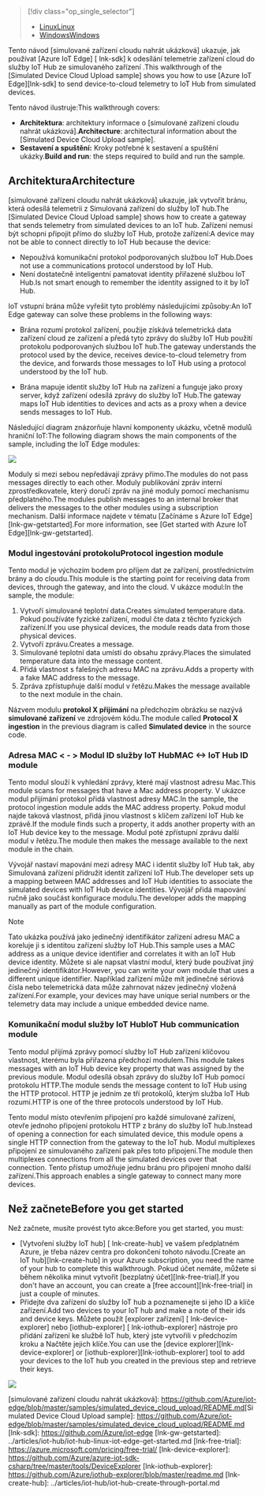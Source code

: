 > [!div class="op_single_selector"]
> * [<span data-ttu-id="40a48-101">Linux</span><span class="sxs-lookup"><span data-stu-id="40a48-101">Linux</span></span>](../articles/iot-hub/iot-hub-linux-iot-edge-simulated-device.md)
> * [<span data-ttu-id="40a48-102">Windows</span><span class="sxs-lookup"><span data-stu-id="40a48-102">Windows</span></span>](../articles/iot-hub/iot-hub-windows-iot-edge-simulated-device.md)

<span data-ttu-id="40a48-103">Tento návod [simulované zařízení cloudu nahrát ukázková] ukazuje, jak používat [Azure IoT Edge] [ lnk-sdk] k odesílání telemetrie zařízení cloud do služby IoT Hub ze simulovaného zařízení .</span><span class="sxs-lookup"><span data-stu-id="40a48-103">This walkthrough of the [Simulated Device Cloud Upload sample] shows you how to use [Azure IoT Edge][lnk-sdk] to send device-to-cloud telemetry to IoT Hub from simulated devices.</span></span>

<span data-ttu-id="40a48-104">Tento návod ilustruje:</span><span class="sxs-lookup"><span data-stu-id="40a48-104">This walkthrough covers:</span></span>

* <span data-ttu-id="40a48-105">**Architektura**: architektury informace o [simulované zařízení cloudu nahrát ukázková].</span><span class="sxs-lookup"><span data-stu-id="40a48-105">**Architecture**: architectural information about the [Simulated Device Cloud Upload sample].</span></span>
* <span data-ttu-id="40a48-106">**Sestavení a spuštění:** Kroky potřebné k sestavení a spuštění ukázky.</span><span class="sxs-lookup"><span data-stu-id="40a48-106">**Build and run**: the steps required to build and run the sample.</span></span>

## <a name="architecture"></a><span data-ttu-id="40a48-107">Architektura</span><span class="sxs-lookup"><span data-stu-id="40a48-107">Architecture</span></span>

<span data-ttu-id="40a48-108">[simulované zařízení cloudu nahrát ukázková] ukazuje, jak vytvořit bránu, která odesílá telemetrii z Simulovaná zařízení do služby IoT hub.</span><span class="sxs-lookup"><span data-stu-id="40a48-108">The [Simulated Device Cloud Upload sample] shows how to create a gateway that sends telemetry from simulated devices to an IoT hub.</span></span> <span data-ttu-id="40a48-109">Zařízení nemusí být schopni připojit přímo do služby IoT Hub, protože zařízení:</span><span class="sxs-lookup"><span data-stu-id="40a48-109">A device may not be able to connect directly to IoT Hub because the device:</span></span>

* <span data-ttu-id="40a48-110">Nepoužívá komunikační protokol podporovaných službou IoT Hub.</span><span class="sxs-lookup"><span data-stu-id="40a48-110">Does not use a communications protocol understood by IoT Hub.</span></span>
* <span data-ttu-id="40a48-111">Není dostatečně inteligentní pamatovat identity přiřazené službou IoT Hub.</span><span class="sxs-lookup"><span data-stu-id="40a48-111">Is not smart enough to remember the identity assigned to it by IoT Hub.</span></span>

<span data-ttu-id="40a48-112">IoT vstupní brána může vyřešit tyto problémy následujícími způsoby:</span><span class="sxs-lookup"><span data-stu-id="40a48-112">An IoT Edge gateway can solve these problems in the following ways:</span></span>

* <span data-ttu-id="40a48-113">Brána rozumí protokol zařízení, použije získává telemetrická data zařízení cloud ze zařízení a předá tyto zprávy do služby IoT Hub použití protokolu podporovaných službou IoT hub.</span><span class="sxs-lookup"><span data-stu-id="40a48-113">The gateway understands the protocol used by the device, receives device-to-cloud telemetry from the device, and forwards those messages to IoT Hub using a protocol understood by the IoT hub.</span></span>

* <span data-ttu-id="40a48-114">Brána mapuje identit služby IoT Hub na zařízení a funguje jako proxy server, když zařízení odesílá zprávy do služby IoT Hub.</span><span class="sxs-lookup"><span data-stu-id="40a48-114">The gateway maps IoT Hub identities to devices and acts as a proxy when a device sends messages to IoT Hub.</span></span>

<span data-ttu-id="40a48-115">Následující diagram znázorňuje hlavní komponenty ukázku, včetně modulů hraniční IoT:</span><span class="sxs-lookup"><span data-stu-id="40a48-115">The following diagram shows the main components of the sample, including the IoT Edge modules:</span></span>

![][1]

<span data-ttu-id="40a48-116">Moduly si mezi sebou nepředávají zprávy přímo.</span><span class="sxs-lookup"><span data-stu-id="40a48-116">The modules do not pass messages directly to each other.</span></span> <span data-ttu-id="40a48-117">Moduly publikování zpráv interní zprostředkovatele, který doručí zpráv na jiné moduly pomocí mechanismu předplatného.</span><span class="sxs-lookup"><span data-stu-id="40a48-117">The modules publish messages to an internal broker that delivers the messages to the other modules using a subscription mechanism.</span></span> <span data-ttu-id="40a48-118">Další informace najdete v tématu [Začínáme s Azure IoT Edge][lnk-gw-getstarted].</span><span class="sxs-lookup"><span data-stu-id="40a48-118">For more information, see [Get started with Azure IoT Edge][lnk-gw-getstarted].</span></span>

### <a name="protocol-ingestion-module"></a><span data-ttu-id="40a48-119">Modul ingestování protokolu</span><span class="sxs-lookup"><span data-stu-id="40a48-119">Protocol ingestion module</span></span>

<span data-ttu-id="40a48-120">Tento modul je výchozím bodem pro příjem dat ze zařízení, prostřednictvím brány a do cloudu.</span><span class="sxs-lookup"><span data-stu-id="40a48-120">This module is the starting point for receiving data from devices, through the gateway, and into the cloud.</span></span> <span data-ttu-id="40a48-121">V ukázce modul:</span><span class="sxs-lookup"><span data-stu-id="40a48-121">In the sample, the module:</span></span>

1. <span data-ttu-id="40a48-122">Vytvoří simulované teplotní data.</span><span class="sxs-lookup"><span data-stu-id="40a48-122">Creates simulated temperature data.</span></span> <span data-ttu-id="40a48-123">Pokud používáte fyzické zařízení, modul čte data z těchto fyzických zařízení.</span><span class="sxs-lookup"><span data-stu-id="40a48-123">If you use physical devices, the module reads data from those physical devices.</span></span>
1. <span data-ttu-id="40a48-124">Vytvoří zprávu.</span><span class="sxs-lookup"><span data-stu-id="40a48-124">Creates a message.</span></span>
1. <span data-ttu-id="40a48-125">Simulované teplotní data umístí do obsahu zprávy.</span><span class="sxs-lookup"><span data-stu-id="40a48-125">Places the simulated temperature data into the message content.</span></span>
1. <span data-ttu-id="40a48-126">Přidá vlastnost s falešných adresu MAC na zprávu.</span><span class="sxs-lookup"><span data-stu-id="40a48-126">Adds a property with a fake MAC address to the message.</span></span>
1. <span data-ttu-id="40a48-127">Zpráva zpřístupňuje další modul v řetězu.</span><span class="sxs-lookup"><span data-stu-id="40a48-127">Makes the message available to the next module in the chain.</span></span>

<span data-ttu-id="40a48-128">Názvem modulu **protokol X přijímání** na předchozím obrázku se nazývá **simulované zařízení** ve zdrojovém kódu.</span><span class="sxs-lookup"><span data-stu-id="40a48-128">The module called **Protocol X ingestion** in the previous diagram is called **Simulated device** in the source code.</span></span>

### <a name="mac-lt-gt-iot-hub-id-module"></a><span data-ttu-id="40a48-129">Adresa MAC &lt; - &gt; Modul ID služby IoT Hub</span><span class="sxs-lookup"><span data-stu-id="40a48-129">MAC &lt;-&gt; IoT Hub ID module</span></span>

<span data-ttu-id="40a48-130">Tento modul slouží k vyhledání zprávy, které mají vlastnost adresu Mac.</span><span class="sxs-lookup"><span data-stu-id="40a48-130">This module scans for messages that have a Mac address property.</span></span> <span data-ttu-id="40a48-131">V ukázce modul přijímání protokol přidá vlastnost adresy MAC.</span><span class="sxs-lookup"><span data-stu-id="40a48-131">In the sample, the protocol ingestion module adds the MAC address property.</span></span> <span data-ttu-id="40a48-132">Pokud modul najde taková vlastnost, přidá jinou vlastnost s klíčem zařízení IoT Hub ke zprávě.</span><span class="sxs-lookup"><span data-stu-id="40a48-132">If the module finds such a property, it adds another property with an IoT Hub device key to the message.</span></span> <span data-ttu-id="40a48-133">Modul poté zpřístupní zprávu další modul v řetězu.</span><span class="sxs-lookup"><span data-stu-id="40a48-133">The module then makes the message available to the next module in the chain.</span></span>

<span data-ttu-id="40a48-134">Vývojář nastaví mapování mezi adresy MAC i identit služby IoT Hub tak, aby Simulovaná zařízení přidružit identit zařízení IoT Hub.</span><span class="sxs-lookup"><span data-stu-id="40a48-134">The developer sets up a mapping between MAC addresses and IoT Hub identities to associate the simulated devices with IoT Hub device identities.</span></span> <span data-ttu-id="40a48-135">Vývojář přidá mapování ručně jako součást konfigurace modulu.</span><span class="sxs-lookup"><span data-stu-id="40a48-135">The developer adds the mapping manually as part of the module configuration.</span></span>

> [!NOTE]
> <span data-ttu-id="40a48-136">Tato ukázka používá jako jedinečný identifikátor zařízení adresu MAC a koreluje ji s identitou zařízení služby IoT Hub.</span><span class="sxs-lookup"><span data-stu-id="40a48-136">This sample uses a MAC address as a unique device identifier and correlates it with an IoT Hub device identity.</span></span> <span data-ttu-id="40a48-137">Můžete si ale napsat vlastní modul, který bude používat jiný jedinečný identifikátor.</span><span class="sxs-lookup"><span data-stu-id="40a48-137">However, you can write your own module that uses a different unique identifier.</span></span> <span data-ttu-id="40a48-138">Například zařízení může mít jedinečné sériová čísla nebo telemetrická data může zahrnovat název jedinečný vložená zařízení.</span><span class="sxs-lookup"><span data-stu-id="40a48-138">For example, your devices may have unique serial numbers or the telemetry data may include a unique embedded device name.</span></span>

### <a name="iot-hub-communication-module"></a><span data-ttu-id="40a48-139">Komunikační modul služby IoT Hub</span><span class="sxs-lookup"><span data-stu-id="40a48-139">IoT Hub communication module</span></span>

<span data-ttu-id="40a48-140">Tento modul přijímá zprávy pomocí služby IoT Hub zařízení klíčovou vlastnost, kterému byla přiřazena předchozí modulem.</span><span class="sxs-lookup"><span data-stu-id="40a48-140">This module takes messages with an IoT Hub device key property that was assigned by the previous module.</span></span> <span data-ttu-id="40a48-141">Modul odesílá obsah zprávy do služby IoT Hub pomocí protokolu HTTP.</span><span class="sxs-lookup"><span data-stu-id="40a48-141">The module sends the message content to IoT Hub using the HTTP protocol.</span></span> <span data-ttu-id="40a48-142">HTTP je jedním ze tří protokolů, kterým služba IoT Hub rozumí.</span><span class="sxs-lookup"><span data-stu-id="40a48-142">HTTP is one of the three protocols understood by IoT Hub.</span></span>

<span data-ttu-id="40a48-143">Tento modul místo otevřením připojení pro každé simulované zařízení, otevře jednoho připojení protokolu HTTP z brány do služby IoT hub.</span><span class="sxs-lookup"><span data-stu-id="40a48-143">Instead of opening a connection for each simulated device, this module opens a single HTTP connection from the gateway to the IoT hub.</span></span> <span data-ttu-id="40a48-144">Modul multiplexes připojení ze simulovaného zařízení pak přes toto připojení.</span><span class="sxs-lookup"><span data-stu-id="40a48-144">The module then multiplexes connections from all the simulated devices over that connection.</span></span> <span data-ttu-id="40a48-145">Tento přístup umožňuje jednu bránu pro připojení mnoho další zařízení.</span><span class="sxs-lookup"><span data-stu-id="40a48-145">This approach enables a single gateway to connect many more devices.</span></span>

## <a name="before-you-get-started"></a><span data-ttu-id="40a48-146">Než začnete</span><span class="sxs-lookup"><span data-stu-id="40a48-146">Before you get started</span></span>

<span data-ttu-id="40a48-147">Než začnete, musíte provést tyto akce:</span><span class="sxs-lookup"><span data-stu-id="40a48-147">Before you get started, you must:</span></span>

* <span data-ttu-id="40a48-148">[Vytvoření služby IoT hub] [ lnk-create-hub] ve vašem předplatném Azure, je třeba název centra pro dokončení tohoto návodu.</span><span class="sxs-lookup"><span data-stu-id="40a48-148">[Create an IoT hub][lnk-create-hub] in your Azure subscription, you need the name of your hub to complete this walkthrough.</span></span> <span data-ttu-id="40a48-149">Pokud účet nemáte, můžete si během několika minut vytvořit [bezplatný účet][lnk-free-trial].</span><span class="sxs-lookup"><span data-stu-id="40a48-149">If you don't have an account, you can create a [free account][lnk-free-trial] in just a couple of minutes.</span></span>
* <span data-ttu-id="40a48-150">Přidejte dva zařízení do služby IoT hub a poznamenejte si jeho ID a klíče zařízení.</span><span class="sxs-lookup"><span data-stu-id="40a48-150">Add two devices to your IoT hub and make a note of their ids and device keys.</span></span> <span data-ttu-id="40a48-151">Můžete použít [explorer zařízení] [ lnk-device-explorer] nebo [iothub-explorer] [ lnk-iothub-explorer] nástroje pro přidání zařízení ke službě IoT hub, který jste vytvořili v předchozím kroku a Načtěte jejich klíče.</span><span class="sxs-lookup"><span data-stu-id="40a48-151">You can use the [device explorer][lnk-device-explorer] or [iothub-explorer][lnk-iothub-explorer] tool to add your devices to the IoT hub you created in the previous step and retrieve their keys.</span></span>

![][2]

<!-- Images -->
[1]: media/iot-hub-iot-edge-simulated-selector/image1.png
[2]: media/iot-hub-iot-edge-simulated-selector/image2.png

<!-- Links -->
<span data-ttu-id="40a48-152">[simulované zařízení cloudu nahrát ukázková]: https://github.com/Azure/iot-edge/blob/master/samples/simulated_device_cloud_upload/README.md</span><span class="sxs-lookup"><span data-stu-id="40a48-152">[Simulated Device Cloud Upload sample]: https://github.com/Azure/iot-edge/blob/master/samples/simulated_device_cloud_upload/README.md</span></span>
[lnk-sdk]: https://github.com/Azure/iot-edge
[lnk-gw-getstarted]: ../articles/iot-hub/iot-hub-linux-iot-edge-get-started.md
[lnk-free-trial]: https://azure.microsoft.com/pricing/free-trial/
[lnk-device-explorer]: https://github.com/Azure/azure-iot-sdk-csharp/tree/master/tools/DeviceExplorer
[lnk-iothub-explorer]: https://github.com/Azure/iothub-explorer/blob/master/readme.md
[lnk-create-hub]: ../articles/iot-hub/iot-hub-create-through-portal.md
